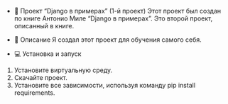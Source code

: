 * 📖 Проект “Django в примерах” (1-й проект) Этот проект был создан по книге Антонио Миле “Django в примерах”. Это второй проект, описанный в книге.

* 📝 Описание Я создал этот проект для обучения самого себя.

* 💻 Установка и запуск 

1. Установите виртуальную среду.
2. Скачайте проект.
3. Установите все зависимости, используя команду pip install requirements.